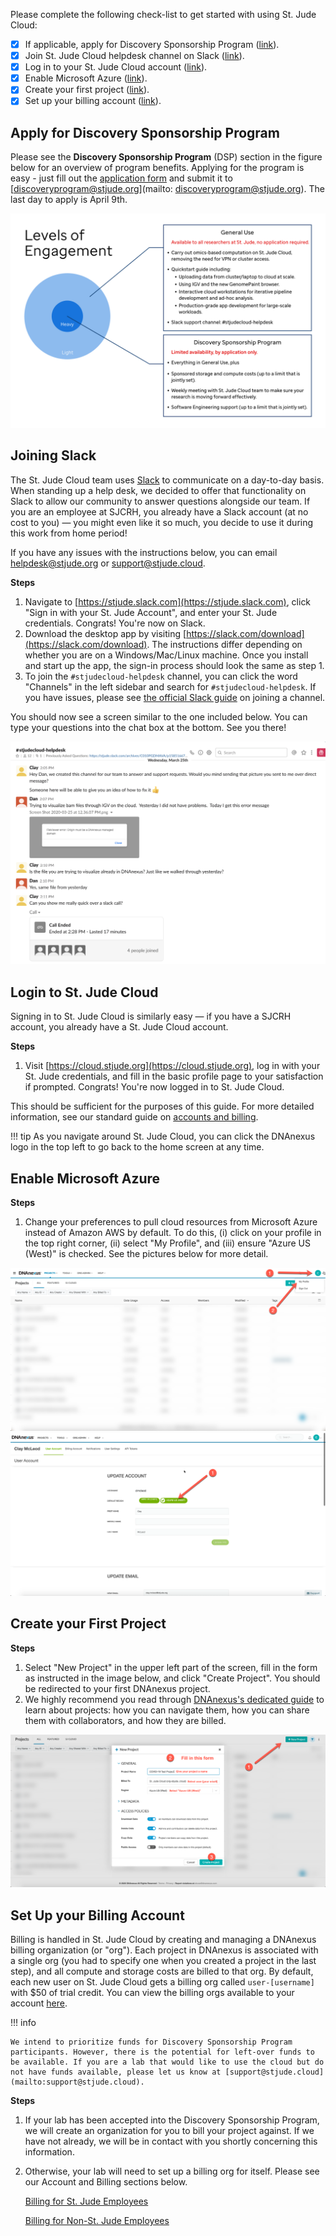Please complete the following check-list to get started with using St. Jude Cloud:

- [x] If applicable, apply for Discovery Sponsorship Program ([link](#apply-for-discovery-sponsorship-program)).
- [x] Join St. Jude Cloud helpdesk channel on Slack ([link](#joining-slack)).
- [x] Log in to your St. Jude Cloud account ([link](#login-to-st-jude-cloud)). 
- [x] Enable Microsoft Azure ([link](#enable-microsoft-azure)). 
- [x] Create your first project ([link](#create-your-first-project)).
- [x] Set up your billing account ([link](#set-up-your-billing-account)).

## Apply for Discovery Sponsorship Program

Please see the **Discovery Sponsorship Program** (DSP) section in the figure below for an overview of program benefits. Applying for the program is easy - just fill out the [application form](../../files/DSPApplicationForm.pdf) and submit it to [discoveryprogram@stjude.org](mailto: discoveryprogram@stjude.org). The last day to apply is April 9th. 

![COVID-19 Programs](../../images/guides/covid-19/levels-of-engagement.png)
    
## Joining Slack

The St. Jude Cloud team uses [Slack][slack] to communicate on a day-to-day basis. When standing up a help desk, we decided to offer that functionality on Slack to allow our community to answer questions alongside our team. If you are an employee at SJCRH, you already have a Slack account (at no cost to you) — you might even like it so much, you decide to use it during this work from home period!

If you have any issues with the instructions below, you can email [helpdesk@stjude.org](mailto:helpdesk@stjude.org) or [support@stjude.cloud](mailto:support@stjude.cloud).

**Steps**

1. Navigate to [https://stjude.slack.com](https://stjude.slack.com), click "Sign in with your St. Jude Account", and enter your St. Jude credentials. Congrats! You're now on Slack.
2. Download the desktop app by visiting [https://slack.com/download](https://slack.com/download). The instructions differ depending on whether you are on a Windows/Mac/Linux machine. Once you install and start up the app, the sign-in process should look the same as step 1.
3. To join the `#stjudecloud-helpdesk` channel, you can click the word "Channels" in the left sidebar and search for `#stjudecloud-helpdesk`. If you have issues, please see [the official Slack guide](https://slack.com/help/articles/205239967-Join-a-channel) on joining a channel.

You should now see a screen similar to the one included below. You can type your questions into the chat box at the bottom. See you there!
   
![Slack Helpdesk Channel](../../images/guides/covid-19/slack-messaging.png)


## Login to St. Jude Cloud

Signing in to St. Jude Cloud is similarly easy — if you have a SJCRH account, you already have a St. Jude Cloud account.

**Steps**

1. Visit [https://cloud.stjude.org](https://cloud.stjude.org), log in with your St. Jude credentials, and fill in the basic profile page to your satisfaction if prompted. Congrats! You're now logged in to St. Jude Cloud. 

This should be sufficient for the purposes of this guide. For more detailed information, see our standard guide on [accounts and billing](../../account-and-billing.md).

!!! tip
    As you navigate around St. Jude Cloud, you can click the DNAnexus logo in the top left to go back to the home screen at any time.

## Enable Microsoft Azure

**Steps**

1. Change your preferences to pull cloud resources from Microsoft Azure instead of Amazon AWS by default. To do this, (i) click on your profile in the top right corner, (ii) select "My Profile", and (iii) ensure "Azure US (West)" is checked. See the pictures below for more detail.

![Step 1: Click "My Profile"](../../images/guides/covid-19/default-billing-region/1.png)
![Step 2: Set default billing region](../../images/guides/covid-19/default-billing-region/2.png)

## Create your First Project

**Steps**

1. Select "New Project" in the upper left part of the screen, fill in the form as instructed in the image below, and click "Create Project". You should be redirected to your first DNAnexus project.
2. We highly recommend you read through [DNAnexus's dedicated guide](https://documentation.dnanexus.com/getting-started/key-concepts/projects#create-a-new-project) to learn about projects: how you can navigate them, how you can share them with collaborators, and how they are billed. 

![Step 1: Create a project](../../images/guides/covid-19/create-a-project/1.png)

## Set Up your Billing Account

Billing is handled in St. Jude Cloud by creating and managing a DNAnexus billing organization (or "org"). Each project in DNAnexus is associated with a single org (you had to specify one when you created a project in the last step), and all compute and storage costs are billed to that org. By default, each new user on St. Jude Cloud gets a billing org called `user-[username]` with $50 of trial credit. You can view the billing orgs available to your account [here](https://platform.dnanexus.com/profile/settings/billing).  

!!! info

    We intend to prioritize funds for Discovery Sponsorship Program participants. However, there is the potential for left-over funds to be available. If you are a lab that would like to use the cloud but do not have funds available, please let us know at [support@stjude.cloud](mailto:support@stjude.cloud).

**Steps**

1. If your lab has been accepted into the Discovery Sponsorship Program, we will create an organization for you to bill your project against. If we have not already, we will be in contact with you shortly concerning this information.
2. Otherwise, your lab will need to set up a billing org for itself. Please see our Account and Billing sections below. 

    [Billing for St. Jude Employees](../../account-and-billing/#billing)

    [Billing for Non-St. Jude Employees](../../account-and-billing/#billing_1)


[slack]: https://slack.com/